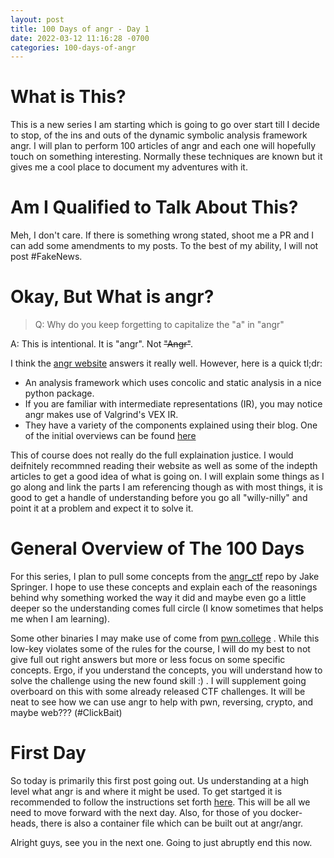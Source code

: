 ```yaml
---
layout: post
title: 100 Days of angr - Day 1
date: 2022-03-12 11:16:28 -0700
categories: 100-days-of-angr
---
```


# What is This?

This is a new series I am starting which is going to go over start till I decide
to stop, of the ins and outs of the dynamic symbolic analysis framework angr.
I will plan to perform 100 articles of angr and each one will hopefully touch on
something interesting. Normally these techniques are known but it gives me a cool
place to document my adventures with it. 

# Am I Qualified to Talk About This?

Meh, I don't care. If there is something wrong stated, shoot me a PR and I can add
some amendments to my posts. To the best of my ability, I will not post #FakeNews. 

# Okay, But What is angr?

> Q: Why do you keep forgetting to capitalize the "a" in "angr"

A: This is intentional. It is "angr". Not ~~"Angr"~~.

I think the [angr website](http://angr.io/) answers it really well. However, here is 
a quick tl;dr:

- An analysis framework which uses concolic and static analysis in a nice python package.
- If you are familiar with intermediate representations (IR), you may notice angr makes use of Valgrind's VEX IR. 
- They have a variety of the components explained using their blog. One of the initial overviews can be found [here](http://angr.io/blog/throwing_a_tantrum_part_1/)

This of course does not really do the full explaination justice. I would deifnitely 
recommned reading their website as well as some of the indepth articles to get a good
idea of what is going on. I will explain some things as I go along and link the parts I 
am referencing though as with most things, it is good to get a handle of understanding
before you go all "willy-nilly" and point it at a problem and expect it to solve it. 

# General Overview of The 100 Days

For this series, I plan to pull some concepts from the [angr_ctf](https://github.com/jakespringer/angr_ctf) repo by Jake Springer.
I hope to use these concepts and explain each of the reasonings behind why something worked the way it did and maybe even go
a little deeper so the understanding comes full circle (I know sometimes that helps me when I am learning). 

Some other binaries I may make use of come from [pwn.college](https://dojo.pwn.college) . While this low-key violates some of the 
rules for the course, I will do my best to not give full out right answers but more or less focus on some specific concepts.
Ergo, if you understand the concepts, you will understand how to solve the challenge using the new found skill :) . I will 
supplement going overboard on this with some already released CTF challenges. It will be neat to see how we can use angr to 
help with pwn, reversing, crypto, and maybe web??? (#ClickBait)

# First Day

So today is primarily this first post going out. Us understanding at a high level what angr
is and where it might be used. To get startged it is recommended to follow the instructions 
set forth [here](https://docs.angr.io/introductory-errata/install). This will be all we need
to move forward with the next day. Also, for those of you docker-heads, there is also a container
file which can be built out at angr/angr. 

Alright guys, see you in the next one. Going to just abruptly end this now.


